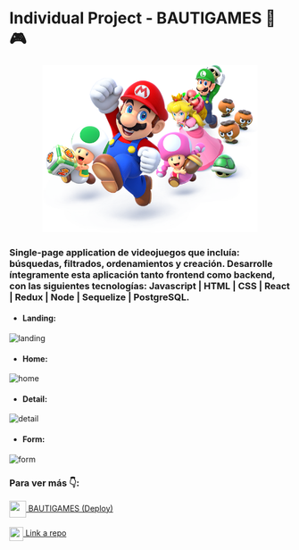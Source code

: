 # Individual Project - BAUTIGAMES 👾🎮

<p align="right">
  <center><img height="300" src="./videogame.png" /></center>
</p>


### Single-page application de videojuegos que incluía: búsquedas, filtrados, ordenamientos y creación. Desarrolle íntegramente esta aplicación tanto frontend como backend, con las siguientes tecnologías: Javascript | HTML | CSS | React | Redux | Node | Sequelize | PostgreSQL.

* #### Landing:

![landing](https://user-images.githubusercontent.com/103950921/189984470-c439fcd2-5659-4f99-a9f3-70b14fa312ba.png)

* #### Home:

![home](https://user-images.githubusercontent.com/103950921/189984993-4b1f26aa-7fc4-46be-b76d-2c8a187b9328.png)

* #### Detail:

![detail](https://user-images.githubusercontent.com/103950921/189985069-2286806b-2305-4acd-a6ea-1a316dd087a3.png)

* #### Form:

![form](https://user-images.githubusercontent.com/103950921/189985138-5ad8276c-9ce8-4239-8852-e509e4502022.png)

### Para ver más 👇:

<a href="https://pf-ecommerce-iota.vercel.app/" fontSize="34">
      <img align="center" src="https://user-images.githubusercontent.com/76783198/183678369-e773f0f2-6f7b-4921-acac-36155eae3322.svg" width="30" height="30"/>
      BAUTIGAMES (Deploy)
</a>
</br></br>
<a href="https://github.com/BautistaBaigorri/PI-VIDEOGAMES-HENRY">
      <img align="center" src="https://user-images.githubusercontent.com/76783198/183681387-b4432771-313b-4527-a157-75786233b3b0.svg" width="25" height="25"/>
      Link a repo
</a>
